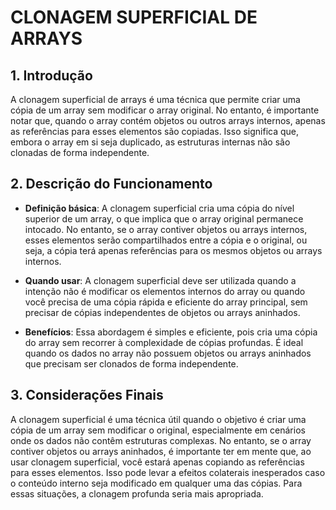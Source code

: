 # CLONAGEM SUPERFICIAL DE ARRAYS

## 1. Introdução
A clonagem superficial de arrays é uma técnica que permite criar uma cópia de um array sem modificar o array original. No entanto, é importante notar que, quando o array contém objetos ou outros arrays internos, apenas as referências para esses elementos são copiadas. Isso significa que, embora o array em si seja duplicado, as estruturas internas não são clonadas de forma independente.

## 2. Descrição do Funcionamento
- **Definição básica**: A clonagem superficial cria uma cópia do nível superior de um array, o que implica que o array original permanece intocado. No entanto, se o array contiver objetos ou arrays internos, esses elementos serão compartilhados entre a cópia e o original, ou seja, a cópia terá apenas referências para os mesmos objetos ou arrays internos.
  
- **Quando usar**: A clonagem superficial deve ser utilizada quando a intenção não é modificar os elementos internos do array ou quando você precisa de uma cópia rápida e eficiente do array principal, sem precisar de cópias independentes de objetos ou arrays aninhados.

- **Benefícios**: Essa abordagem é simples e eficiente, pois cria uma cópia do array sem recorrer à complexidade de cópias profundas. É ideal quando os dados no array não possuem objetos ou arrays aninhados que precisam ser clonados de forma independente.

## 3. Considerações Finais
A clonagem superficial é uma técnica útil quando o objetivo é criar uma cópia de um array sem modificar o original, especialmente em cenários onde os dados não contêm estruturas complexas. No entanto, se o array contiver objetos ou arrays aninhados, é importante ter em mente que, ao usar clonagem superficial, você estará apenas copiando as referências para esses elementos. Isso pode levar a efeitos colaterais inesperados caso o conteúdo interno seja modificado em qualquer uma das cópias. Para essas situações, a clonagem profunda seria mais apropriada.
